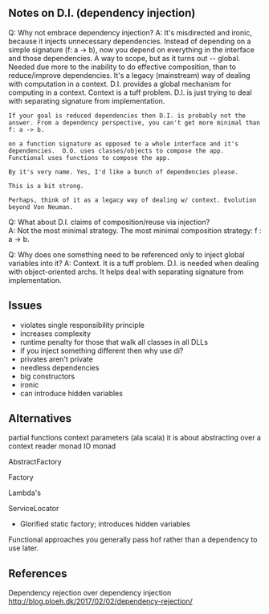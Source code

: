 Notes on D.I. (dependency injection)
------------------------------------
Q: Why not embrace dependency injection?
A: 
    It's misdirected and ironic, because it injects unnecessary dependencies. Instead of depending on a simple signature (f: a -> b), now you depend on everything in the interface and those dependencies. A way to scope, but as it turns out -- global. Needed due more to the inability to do effective composition, than to reduce/improve dependencies. It's a legacy (mainstream) way of dealing with computation in a context. D.I. provides a global mechanism for computing in a context. Context is a tuff problem. D.I. is just trying to deal with separating signature from implementation.

    If your goal is reduced dependencies then D.I. is probably not the answer. From a dependency perspective, you can't get more minimal than f: a -> b.
    
    on a function signature as opposed to a whole interface and it's dependencies.  O.O. uses classes/objects to compose the app. Functional uses functions to compose the app. 

    By it's very name. Yes, I'd like a bunch of dependencies please.

    This is a bit strong.

    Perhaps, think of it as a legacy way of dealing w/ context. Evolution beyond Von Neuman.

Q: What about D.I. claims of composition/reuse via injection?  
A: Not the most minimal strategy. The most minimal composition strategy: f : a -> b.

Q: Why does one something need to be referenced only to inject global variables into it?
A: Context. It is a tuff problem. D.I. is needed when dealing with object-oriented archs. It helps deal with separating signature from implementation. 


Issues
------
- violates single responsibility principle
- increases complexity
- runtime penalty for those that walk all classes in all DLLs
- if you inject something different then why use di?
- privates aren't private
- needless dependencies
- big constructors
- ironic
- can introduce hidden variables  

Alternatives
------------
partial functions
context parameters (ala scala)
    it is about abstracting over a context
reader monad
IO monad

AbstractFactory

Factory

Lambda's 

ServiceLocator
- Glorified static factory; introduces hidden variables

Functional approaches you generally pass hof rather than a dependency to use later.

References
----------
Dependency rejection over dependency injection
http://blog.ploeh.dk/2017/02/02/dependency-rejection/



